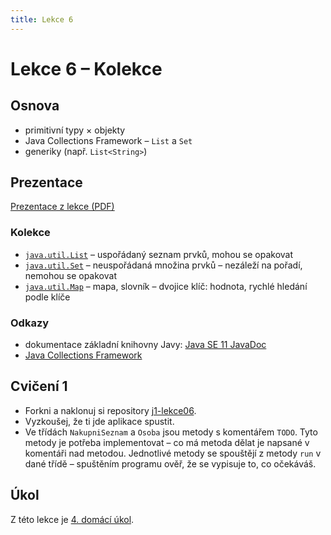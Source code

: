 ```yaml
---
title: Lekce 6
---
```


# Lekce 6 – Kolekce

## Osnova

* primitivní typy × objekty
* Java Collections Framework – `List` a `Set`
* generiky (např. `List<String>`)

## Prezentace
[Prezentace z lekce (PDF)](prezentace/lekce-06.pdf)

### Kolekce
* [`java.util.List`](https://docs.oracle.com/en/java/javase/17/docs/api/java.base/java/util/List.html) – uspořádaný seznam prvků, mohou se opakovat
* [`java.util.Set`](https://docs.oracle.com/en/java/javase/17/docs/api/java.base/java/util/Set.html) – neuspořádaná množina prvků – nezáleží na pořadí, nemohou se opakovat
* [`java.util.Map`](https://docs.oracle.com/en/java/javase/17/docs/api/java.base/java/util/Map.html) – mapa, slovník – dvojice klíč: hodnota, rychlé hledání podle klíče

### Odkazy

* dokumentace základní knihovny Javy: [Java SE 11 JavaDoc](https://docs.oracle.com/en/java/javase/11/docs/api/java.base/module-summary.html)
* [Java Collections Framework](https://docs.oracle.com/en/java/javase/11/docs/api/java.base/java/util/package-summary.html)

## Cvičení 1

- Forkni a naklonuj si repository [j1-lekce06](https://github.com/FilipJirsak-Czechitas/j1-lekce06).
- Vyzkoušej, že ti jde aplikace spustit.
- Ve třídách `NakupniSeznam` a `Osoba` jsou metody s komentářem `TODO`. Tyto metody je potřeba implementovat – co má metoda dělat je napsané v komentáři nad
  metodou. Jednotlivé metody se spouštějí z metody `run` v dané třídě – spuštěním programu ověř, že se vypisuje to, co očekáváš.

## Úkol

Z této lekce je [4. domácí úkol](ukol-4.html).

